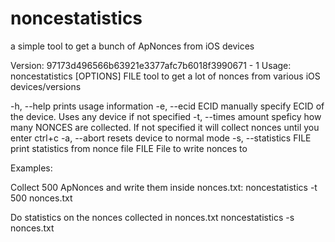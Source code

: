 # noncestatistics
a simple tool to get a bunch of ApNonces from iOS devices

Version: 97173d496566b63921e3377afc7b6018f3990671 - 1
Usage: noncestatistics [OPTIONS] FILE
tool to get a lot of nonces from various iOS devices/versions

  -h, --help             prints usage information
  -e, --ecid ECID        manually specify ECID of the device. Uses any device if not specified
  -t, --times amount     speficy how many NONCES are collected. If not specified it will collect nonces until you enter ctrl+c
  -a, --abort            resets device to normal mode
  -s, --statistics FILE  print statistics from nonce file
  FILE                   File to write nonces to

Examples:

Collect 500 ApNonces and write them inside nonces.txt:
        noncestatistics -t 500 nonces.txt

Do statistics on the nonces collected in nonces.txt
        noncestatistics -s nonces.txt


